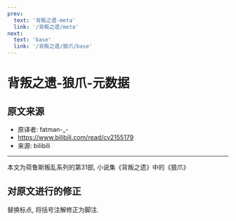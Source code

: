 ```yaml
---
prev:
  text: '背叛之遗-meta'
  link: '/背叛之遗/meta'
next:
  text: 'base'
  link: '/背叛之遗/狼爪/base'
---
```


# 背叛之遗-狼爪-元数据

## 原文来源

+ 原译者: fatman-_-
+ <https://www.bilibili.com/read/cv2155179>
+ 来源: bilibili

--------

本文为荷鲁斯叛乱系列的第31部, 小说集《背叛之遗》中的《狼爪》

## 对原文进行的修正

替换标点, 将括号注解修正为脚注.
